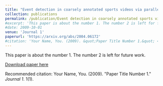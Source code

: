 ```yaml
---
title: "Event detection in coarsely annotated sports videos via parallel multi receptive field 1D convolutions"
collection: publications
permalink: /publication/Event detection in coarsely annotated sports videos via parallel multi receptive field 1D convolutions
#excerpt: 'This paper is about the number 1. The number 2 is left for future work.'
#date: 2009-10-01
venue: 'Journal 1'
paperurl: 'https://arxiv.org/abs/2004.06172'
#citation: 'Your Name, You. (2009). &quot;Paper Title Number 1.&quot; <i>Journal 1</i>. 1(1).'
---
```

This paper is about the number 1. The number 2 is left for future work.

[Download paper here](http://academicpages.github.io/files/paper1.pdf)

Recommended citation: Your Name, You. (2009). "Paper Title Number 1." <i>Journal 1</i>. 1(1).